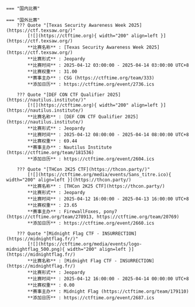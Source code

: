     === "国内比赛"
    
    === "国外比赛"
        ??? Quote "[Texas Security Awareness Week 2025](https://ctf.texsaw.org/)"  
            [![](https://ctftime.org){ width="200" align=left }](https://ctf.texsaw.org/)  
            **比赛名称** : [Texas Security Awareness Week 2025](https://ctf.texsaw.org/)  
            **比赛形式** : Jeopardy  
            **比赛时间** : 2025-04-12 03:00:00 - 2025-04-14 03:00:00 UTC+8  
            **比赛权重** : 31.00  
            **赛事主办** : CSG (https://ctftime.org/team/333)  
            **添加日历** : https://ctftime.org/event/2736.ics  
            
        ??? Quote "[DEF CON CTF Qualifier 2025](https://nautilus.institute/)"  
            [![](https://ctftime.org){ width="200" align=left }](https://nautilus.institute/)  
            **比赛名称** : [DEF CON CTF Qualifier 2025](https://nautilus.institute/)  
            **比赛形式** : Jeopardy  
            **比赛时间** : 2025-04-12 08:00:00 - 2025-04-14 08:00:00 UTC+8  
            **比赛权重** : 69.44  
            **赛事主办** : Nautilus Institute (https://ctftime.org/team/181536)  
            **添加日历** : https://ctftime.org/event/2604.ics  
            
        ??? Quote "[THCon 2K25 CTF](https://thcon.party/)"  
            [![](https://ctftime.org/media/events/Sans_titre.ico){ width="200" align=left }](https://thcon.party/)  
            **比赛名称** : [THCon 2K25 CTF](https://thcon.party/)  
            **比赛形式** : Jeopardy  
            **比赛时间** : 2025-04-12 16:00:00 - 2025-04-13 16:00:00 UTC+8  
            **比赛权重** : 23.65  
            **赛事主办** : FirewallFoxes, pony7 (https://ctftime.org/team/278913, https://ctftime.org/team/20769)  
            **添加日历** : https://ctftime.org/event/2660.ics  
            
        ??? Quote "[Midnight Flag CTF - INSURRECTION](https://midnightflag.fr/)"  
            [![](https://ctftime.org/media/events/logo-midnightflag_500.png){ width="200" align=left }](https://midnightflag.fr/)  
            **比赛名称** : [Midnight Flag CTF - INSURRECTION](https://midnightflag.fr/)  
            **比赛形式** : Jeopardy  
            **比赛时间** : 2025-04-12 16:00:00 - 2025-04-14 00:00:00 UTC+8  
            **比赛权重** : 0.00  
            **赛事主办** : Midnight Flag (https://ctftime.org/team/179110)  
            **添加日历** : https://ctftime.org/event/2687.ics  
            